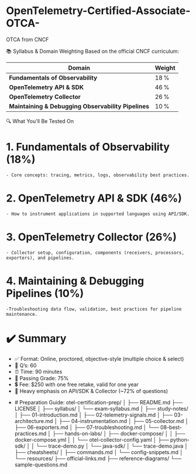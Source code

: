 # OpenTelemetry-Certified-Associate-OTCA-
OTCA from CNCF

📚 Syllabus & Domain Weighting
Based on the official CNCF curriculum:

| Domain                                              | Weight |
| --------------------------------------------------- | ------ |
| **Fundamentals of Observability**                   | 18 %   |
| **OpenTelemetry API & SDK**                         | 46 %   |
| **OpenTelemetry Collector**                         | 26 %   |
| **Maintaining & Debugging Observability Pipelines** | 10 %   |

🔍 What You'll Be Tested On
# 1. Fundamentals of Observability (18%)
    - Core concepts: tracing, metrics, logs, observability best practices.
# 2. OpenTelemetry API & SDK (46%)
    - How to instrument applications in supported languages using API/SDK.
# 3. OpenTelemetry Collector (26%)
    - Collector setup, configuration, components (receivers, processors, exporters), and pipelines.
# 4. Maintaining & Debugging Pipelines (10%)
    -Troubleshooting data flow, validation, best practices for pipeline maintenance.

# ✔️ Summary
- ✅ Format: Online, proctored, objective-style (multiple choice & select)
- 📝 Q’s: 60
- ⏰ Time: 90 minutes
- 🎯 Passing Grade: 75%
- 💲 Fee: $250 with one free retake, valid for one year
- 📘 Heavy emphasis on API/SDK & Collector (~72% of questions)

<ul><li> 
# Preparation Guide:
otel-certification-prep/
│
├── README.md
├── LICENSE
│
├── syllabus/
│   └── exam-syllabus.md
│
├── study-notes/
│   ├── 01-introduction.md
│   ├── 02-telemetry-signals.md
│   ├── 03-architecture.md
│   ├── 04-instrumentation.md
│   ├── 05-collector.md
│   ├── 06-exporters.md
│   ├── 07-troubleshooting.md
│   └── 08-best-practices.md
│
├── hands-on-labs/
│   ├── docker-compose/
│   │   ├── docker-compose.yml
│   │   └── otel-collector-config.yaml
│   ├── python-sdk/
│   │   └── trace-demo.py
│   └── java-sdk/
│       └── trace-demo.java
│
├── cheatsheets/
│   ├── commands.md
│   └── config-snippets.md
│
└── resources/
    ├── official-links.md
    ├── reference-diagrams/
    └── sample-questions.md
</li></ul>



